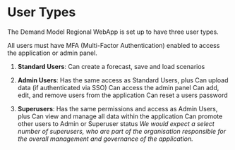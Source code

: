 # User Types

The Demand Model Regional WebApp is set up to have three user types.

All users must have MFA (Multi-Factor Authentication) enabled to access the application or admin panel.

1. **Standard Users**: 
Can create a forecast, save and load scenarios

2. **Admin Users**:
Has the same access as Standard Users, plus
Can upload data (if authenticated via SSO)
Can access the admin panel
Can add, edit, and remove users from the application
Can reset a users password

3. **Superusers**:
Has the same permissions and access as Admin Users, plus
Can view and manage all data within the application
Can promote other users to Admin or Superuser status
*We would expect a select number of superusers, who are part of the organisation responsible for the overall management and governance of the application.*
